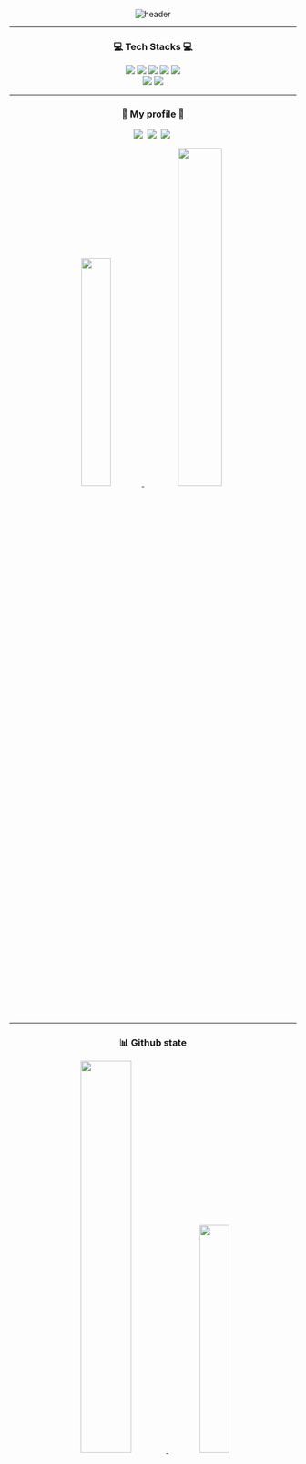 <div align = "center">
  
![header](https://capsule-render.vercel.app/api?type=venom&color=6994CDEE&&text=Welcome%20to%20seojin's%20GitHub%20👋&animation=twinkling&fontSize=40&fontAlignY=50&fontAlign=50&height=180)

-----
<div align = "center">
  <h3>💻 Tech Stacks 💻</h3>
  <div align="center">
    <img src="https://img.shields.io/badge/Github-181717?style=flat-square&logo=Github&logoColor=white"/>
    <img src="https://img.shields.io/badge/Git-F05032?style=flat-square&logo=Git&logoColor=white"/>
    <img src="https://img.shields.io/badge/Python-3766AB?style=flat-square&logo=Python&logoColor=white"/>
    <img src="https://img.shields.io/badge/Sklearn-F7931E?style=flat-square&logo=scikitlearn&logoColor=white"/>
    <img src="https://img.shields.io/badge/Pytorch-EE4C2C?style=flat-square&logo=pytorch&logoColor=white"/>
  </div>  
  <div align="center">
    <img src="https://img.shields.io/badge/FastAPI-009688?style=flat-square&logo=fastapi&logoColor=white"/>
    <img src="https://img.shields.io/badge/Docker-2496ED?style=flat-square&logo=docker&logoColor=white"/>
  </div>
</div>

-------

<div align = "center">
  <h3>🐍 My profile 🐍</h3>
  <p align = "center">
    <a href="https://github.com/Parkseojin2001"><img src="https://img.shields.io/badge/Github-181717?style=flat-square&logo=Github&logoColor=white&link=https://github.com/Parkseojin2001"/></a>&nbsp
    <a href="seojin0510612@gmail.com"><img src="https://img.shields.io/badge/Gmail-d14836?style=flat-square&logo=Gmail&logoColor=white&link=seojin0510612@gmail.com"/></a>&nbsp
    <a href="https://parkseojin2001.github.io"><img src="https://img.shields.io/badge/Github Pages-9E95B7?style=flat-square&logo=refinedgithub&logoColor=white&link=https://parkseojin2001.github.io"/></a>&nbsp
  </p>
</div>

<div align = "center">
  <a href="s">
  <img src="http://mazassumnida.wtf/api/v2/generate_badge?boj=21011645" width="32%" />
</a>
  <a href="s">
  <img src="https://leetcard.jacoblin.cool/seojin0510612? "width = "39%" />
</a>
</div>


-----

<div align = "center">
  <h3>📊 Github state</h3>
  
  <a href="s">
  <img src="https://github-readme-stats.vercel.app/api?username=Parkseojin2001&count_private=true&theme=tokyonight&show_icons=true" width="42%" />
</a>
  
  <a href="s">
    <img src="https://github-readme-stats.vercel.app/api/top-langs/?username=Parkseojin2001&langs_count=6&layout=compact&theme=tokyonight" width="32%" />
  </a>
 
</div>





